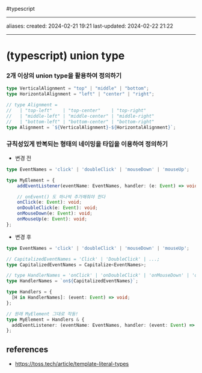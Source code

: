 
#typescript 

---

aliases: 
created: 2024-02-21 19:21 
last-updated: 2024-02-22 21:22 

---

# (typescript) union type

### 2개 이상의 union type을 활용하여 정의하기


```typescript
type VerticalAlignment = "top" | "middle" | "bottom";
type HorizontalAlignment = "left" | "center" | "right";

// type Alignment =
//   | "top-left"    | "top-center"    | "top-right"
//   | "middle-left" | "middle-center" | "middle-right"
//   | "bottom-left" | "bottom-center" | "bottom-right"
type Alignment = `${VerticalAlignment}-${HorizontalAlignment}`;
```

### 규칙성있게 반복되는 형태의 네이밍을 타입을 이용하여 정의하기

- 변경 전
```typescript
type EventNames = 'click' | 'doubleClick' | 'mouseDown' | 'mouseUp';

type MyElement = {
    addEventListener(eventName: EventNames, handler: (e: Event) => void): void;

    // onEvent() 도 하나씩 추가해줘야 한다
    onClick(e: Event): void;
    onDoubleClick(e: Event): void;
    onMouseDown(e: Event): void;
    onMouseUp(e: Event): void;
};
```

- 변경 후
```typescript
type EventNames = 'click' | 'doubleClick' | 'mouseDown' | 'mouseUp';

// CapitalizedEventNames = 'Click' | 'DoubleClick' | ...;
type CapitalizedEventNames = Capitalize<EventNames>;

// type HandlerNames = 'onClick' | 'onDoubleClick' | 'onMouseDown' | 'onMouseUp';
type HandlerNames = `on${CapitalizedEventNames}`;

type Handlers = {
  [H in HandlerNames]: (event: Event) => void;
};

// 원래 MyElement 그대로 작동!
type MyElement = Handlers & {
  addEventListener: (eventName: EventNames, handler: (event: Event) => void) => void;
};
```


## references

- https://toss.tech/article/template-literal-types